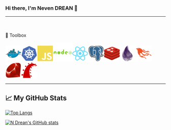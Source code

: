 ### Hi there, I'm Neven DREAN 👋

---

🧰 Toolbox
<svg xmlns="http://www.w3.org/2000/svg" width="150" height="50" viewBox="0 0 150 50" fill="none" class="siteHeader-logoLink-svg">

<path class="tiltLogo-notch4" d="M136.532 0.0249863H136.006C135.203 0.0249863 134.576 0.674662 134.576 1.44927V13.943C134.576 14.7426 135.228 15.3673 136.006 15.3673H148.545C149.348 15.3673 149.975 14.7176 149.975 13.943V8.74563C149.975 8.24588 149.724 7.7961 149.298 7.52124L137.26 0.199899C137.059 0.0749613 136.808 0.0249863 136.532 0.0249863Z" fill="#20BA31"></path>
<path class="tiltLogo-notch1" d="M0 8.74562V13.918C0 14.7176 0.652065 15.3423 1.42953 15.3423H13.9692C14.7718 15.3423 15.3988 14.6926 15.3988 13.918V1.42429C15.3988 0.624687 14.7467 0 13.9692 0H13.4426C13.1667 0 12.9159 0.0749625 12.6902 0.1999L0.652065 7.52124C0.250794 7.7961 0 8.27086 0 8.74562Z" fill="#20BA31"></path>
<path class="tiltLogo-notch2" d="M51.162 1.44927V1.97401C51.162 2.24887 51.2373 2.49875 51.3627 2.72364L58.7109 14.7176C58.9617 15.1424 59.4382 15.3923 59.9398 15.3923H66.4605C67.263 15.3923 67.89 14.7426 67.89 13.968V1.47426C67.89 0.67466 67.2379 0.0499719 66.4605 0.0499719H52.6166C51.8141 0.0249844 51.162 0.649672 51.162 1.44927Z" fill="#20BA31"></path>
<path class="tiltLogo-notch3" d="M109.095 41.2544V36.082C109.095 35.2824 108.443 34.6577 107.666 34.6577H95.1262C94.3237 34.6577 93.6967 35.3073 93.6967 36.082V48.5757C93.6967 49.3753 94.3488 50 95.1262 50H95.6529C95.9288 50 96.1796 49.925 96.4053 49.8001L108.443 42.4788C108.845 42.2039 109.095 41.7541 109.095 41.2544Z" fill="#20BA31"></path>
<path d="M45.9204 1.44928V13.8181C45.9204 14.6177 45.2684 15.2424 44.4909 15.2424H36.4404C35.6379 15.2424 35.0109 15.8921 35.0109 16.6667V48.5507C35.0109 49.3503 34.3588 49.975 33.5813 49.975H19.7124C18.9099 49.975 18.2829 49.3253 18.2829 48.5507V1.42429C18.2829 0.624688 18.935 0 19.7124 0H44.4909C45.2934 0.0249875 45.9204 0.649675 45.9204 1.44928Z" fill="#70D37B"></path>
<path d="M131.717 1.44927V48.5757C131.717 49.3753 131.065 50 130.288 50H116.444C115.641 50 115.014 49.3503 115.014 48.5757V16.6667C115.014 15.8671 114.362 15.2424 113.585 15.2424H105.534C104.732 15.2424 104.105 14.5927 104.105 13.8181V1.44927C104.105 0.649674 104.757 0.0249863 105.534 0.0249863H130.313C131.065 0.0249863 131.717 0.649674 131.717 1.44927Z" fill="#70D37B"></path>
<path d="M89.383 50H75.5392C74.7367 50 74.1097 49.3503 74.1097 48.5757V1.42429C74.1097 0.624688 74.7617 0 75.5392 0H89.383C90.1856 0 90.8126 0.649675 90.8126 1.42429V48.5507C90.8126 49.3503 90.1856 50 89.383 50Z" fill="#70D37B"></path>
<path d="M66.7614 50H52.2906C51.6636 50 51.162 49.5003 51.162 48.8756V20.2899C51.162 19.6652 51.6636 19.1654 52.2906 19.1654H66.7614C67.3884 19.1654 67.89 19.6652 67.89 20.2899V48.8756C67.89 49.4753 67.3884 50 66.7614 50Z" fill="#70D37B"></path>
</svg>

<img src="https://github.com/devicons/devicon/blob/master/icons/docker/docker-original.svg" alt="docker" width="50" height="50"/><img src="https://github.com/devicons/devicon/blob/master/icons/kubernetes/kubernetes-plain.svg" alt="kubernetes" width="50" height="50"/><img src="https://github.com/devicons/devicon/blob/master/icons/javascript/javascript-plain.svg" width="50" height="50" alt="javascript"/><img src="https://github.com/devicons/devicon/blob/master/icons/nodejs/nodejs-plain-wordmark.svg" width="60" height="60" alt="nodejs"/><img src="https://github.com/devicons/devicon/blob/master/icons/react/react-original.svg" alt="react" width="50" height="50"/><img src="https://github.com/devicons/devicon/blob/master/icons/postgresql/postgresql-original.svg" width="50" height="50" alt="postgres"/><img src="https://github.com/devicons/devicon/blob/master/icons/redis/redis-original.svg" width="50" height="50" alt="redis" /><img src="https://github.com/devicons/devicon/blob/master/icons/elixir/elixir-original.svg" width="50" height="50" alt="elixir"/><img src="https://github.com/devicons/devicon/blob/master/icons/phoenix/phoenix-original.svg" width="50" height="50" alt="phoenix"/><img src="https://github.com/devicons/devicon/blob/master/icons/ruby/ruby-original.svg" width="50" height="50" alt="ruby"/><img src="https://github.com/devicons/devicon/blob/master/icons/rails/rails-plain.svg" width="50" height="50" alt="rails"/>

---


## &#x1f4c8; My GitHub Stats

[![Top Langs](https://github-readme-stats.vercel.app/api/top-langs/?username=ndrean&hide=java,html,css&theme=radical)](https://github.com/anuraghazra/github-readme-stats)

[![N Drean's GitHub stats](https://github-readme-stats.vercel.app/api?username=ndrean&theme=radical)](https://github.com/ndrean/github-readme-stats)



<!--
**ndrean/ndrean** is a ✨ _special_ ✨ repository because its `README.md` (this file) appears on your GitHub profile.

Here are some ideas to get you started:

- 🔭 I’m currently working on ...
- 🌱 I’m currently learning ...
- 👯 I’m looking to collaborate on ...
- 🤔 I’m looking for help with ...
- 💬 Ask me about ...
- 📫 How to reach me: ...
- 😄 Pronouns: ...
- ⚡ Fun fact: ...
-->
